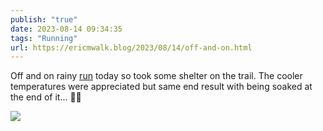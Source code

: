 ```yaml
---
publish: "true"
date: 2023-08-14 09:34:35
tags: "Running"
url: https://ericmwalk.blog/2023/08/14/off-and-on.html
---
```


Off and on rainy [run](https://strava.com/activities/9645195813) today so took some shelter on the trail. The cooler temperatures were appreciated but same end result with being soaked at the end of it... 🤷‍♂️

![](https://ericmwalk.blog/uploads/2023/43d1915c93.jpg)